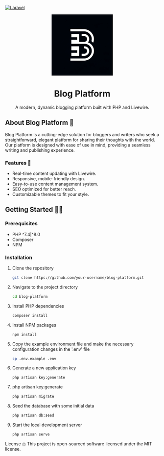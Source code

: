 [![Laravel](https://github.com/raineion/blog-platform/actions/workflows/laravel.yml/badge.svg)](https://github.com/raineion/blog-platform/actions/workflows/laravel.yml)

<p align="center">
  <img src="blog-logo.webp" width="200" alt="Blog Platform Logo">
</p>

<h1 align="center">Blog Platform</h1>

<p align="center">
  A modern, dynamic blogging platform built with PHP and Livewire.
</p>

<p align="center">
</p>

## About Blog Platform 📲

Blog Platform is a cutting-edge solution for bloggers and writers who seek a straightforward, elegant platform for sharing their thoughts with the world. Our platform is designed with ease of use in mind, providing a seamless writing and publishing experience.

### Features 🚀

- Real-time content updating with Livewire.
- Responsive, mobile-friendly design.
- Easy-to-use content management system.
- SEO optimized for better reach.
- Customizable themes to fit your style.

## Getting Started 🧑‍💻

### Prerequisites

- PHP ^7.4|^8.0
- Composer
- NPM

### Installation

1. Clone the repository
   ```sh
   git clone https://github.com/your-username/blog-platform.git

2. Navigate to the project directory
   ```sh
   cd blog-platform
3. Install PHP dependencies
   ```sh
   composer install
4. Install NPM packages
   ```sh
   npm install
5. Copy the example environment file and make the necessary configuration changes in the '.env' file
   ```sh
   cp .env.example .env
6. Generate a new application key
   ```sh
   php artisan key:generate
7. php artisan key:generate
   ```sh
   php artisan migrate
8. Seed the database with some initial data
   ```sh
   php artisan db:seed
9. Start the local development server
   ```sh
   php artisan serve

License ⚖️
This project is open-sourced software licensed under the MIT license.

